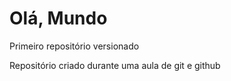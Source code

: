 # Olá, Mundo 
 Primeiro repositório versionado 

Repositório criado durante uma aula de git e github
